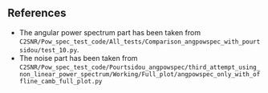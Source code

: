 ## References
* The angular power spectrum part has been taken from `C2SNR/Pow_spec_test_code/All_tests/Comparison_angpowspec_with_pourtsidou/test_10.py`.
* The noise part has been taken from `C2SNR/Pow_spec_test_code/Pourtsidou_angpowspec/third_attempt_using_non_linear_power_spectrum/Working/Full_plot/angpowspec_only_with_offline_camb_full_plot.py`
